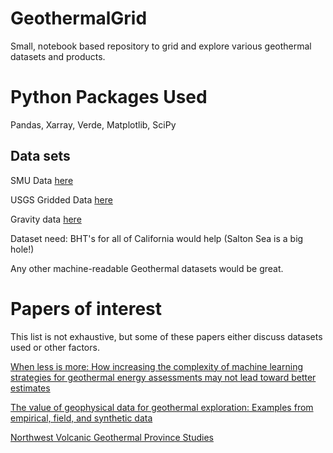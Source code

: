 # GeothermalGrid
Small, notebook based repository to grid and  explore various geothermal datasets and products. 

# Python Packages Used

Pandas, Xarray, Verde, Matplotlib, SciPy

## Data sets

SMU Data [here](http://geothermal.smu.edu/static/DownloadFilesButtonPage.htm)

USGS Gridded Data [here](https://www.sciencebase.gov/catalog/item/63090a9cd34e3b967a8c19c4)

Gravity data [here](https://mrdata.usgs.gov/gravity/)

Dataset need: BHT's for all of California would help (Salton Sea is a big hole!)

Any other machine-readable Geothermal datasets would be great. 

# Papers of interest
This list is not exhaustive, but some of these papers either discuss datasets used or other factors.

[When less is more: How increasing the complexity of machine learning strategies for geothermal energy assessments may not lead toward better estimates](https://www.sciencedirect.com/science/article/pii/S0375650523000160)

[The value of geophysical data for geothermal exploration: Examples from empirical, field, and synthetic data](https://pubs.geoscienceworld.org/tle/article/39/12/864/592948/The-value-of-geophysical-data-for-geothermal)

[Northwest Volcanic Geothermal Province Studies](https://www.energy.gov/sites/prod/files/2017/12/f46/3_2_Play%20Fairway_USGS_Northwest%20Volcanic%20Geothermal_Presentation.pdf)
